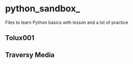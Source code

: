 # python_sandbox_
Files to learn Python basics with lesson and a lot of practice 

## Tolux001

## Traversy Media
## 
